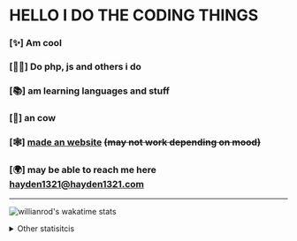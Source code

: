 # HELLO I DO THE CODING THINGS
### [✨] Am cool
### [👨‍✈] Do php, js and others i do
### [📚] am learning languages and stuff
### [🐄] an cow
### [🕸] [made an website](https://hayden1321.com) ~~(may not work depending on mood)~~
### [🌍] may be able to reach me here [hayden1321@hayden1321.com](mailto:hayden1321@hayden1321.com)
-------------

![willianrod's wakatime stats](https://github-readme-stats.vercel.app/api/wakatime?username=d8c02cf7-53cd-4b8f-89bc-13521f8cd53a)

<details>
<summary>Other statisitcis</summary>
<br>
  
![Anurag's GitHub stats](https://github-readme-stats.vercel.app/api?username=williamsharp&show_icons=true)

![Top Langs](https://github-readme-stats.vercel.app/api/top-langs/?username=williamsharp&layout=compact)
</details>



